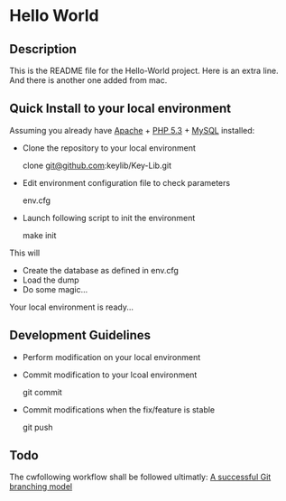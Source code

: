 Hello World
===========

Description
-----------
This is the README file for the Hello-World project.
Here is an extra line.
And there is another one added from mac.

Quick Install to your local environment
---------------------------------------
Assuming you already have [Apache][apache] + [PHP 5.3][php] + [MySQL][mysql] installed:

- Clone the repository to your local environment

    clone git@github.com:keylib/Key-Lib.git

- Edit environment configuration file to check parameters

    env.cfg 

- Launch following script to init the environment

    make init

This will
  - Create the database as defined in env.cfg
  - Load the dump
  - Do some magic...

Your local environment is ready...

Development Guidelines
----------------------
- Perform modification on your local environment
- Commit modification to your lcoal environment

    git commit 

- Commit modifications when the fix/feature is stable

    git push

Todo
----
The cwfollowing workflow shall be followed ultimatly:
[A successful Git branching model][branching]
   



[keylib]:http://www.keylib.fr
[apache]:http://apache.org
[php]:http://php.net
[mysql]:http://www.mysql.com

[branching]:http://nvie.com/posts/a-successful-git-branching-model/

